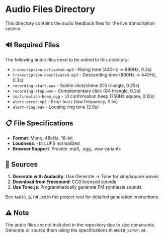 # Audio Files Directory

This directory contains the audio feedback files for the live transcription system.

## 🔊 Required Files

The following audio files need to be added to this directory:

- `transcription-activated.mp3` - Rising tone (440Hz → 880Hz, 0.3s)
- `transcription-deactivated.mp3` - Descending tone (880Hz → 440Hz, 0.3s)  
- `recording-start.wav` - Subtle click/chime (C5 triangle, 0.25s)
- `recording-stop.wav` - Complementary click (G4 triangle, 0.2s)
- `confirmation-beep.ogg` - UI confirmation beep (750Hz square, 0.12s)
- `alert-error.mp3` - Error buzz (low frequency, 0.5s)
- `alert-ring.wav` - Looping ring tone (2.0s)

## 📋 File Specifications

- **Format**: Mono, 48kHz, 16-bit
- **Loudness**: -14 LUFS normalized
- **Browser Support**: Provide .mp3, .ogg, .wav variants

## 🎵 Sources

1. **Generate with Audacity**: Use Generate → Tone for sine/square waves
2. **Download from Freesound**: CC0 licensed sounds
3. **Use Tone.js**: Programmatically generate FM synthesis sounds

See `AUDIO_SETUP.md` in the project root for detailed generation instructions.

## ⚠️ Note

The audio files are not included in the repository due to size constraints. 
Generate or source them using the specifications in `AUDIO_SETUP.md`.